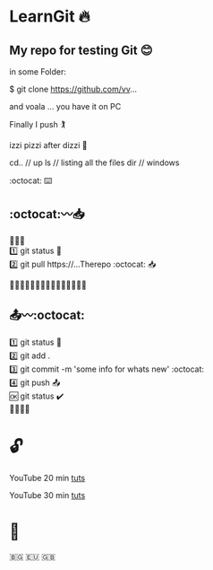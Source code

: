 # LearnGit 🔥
## My repo for testing Git 😊

in some Folder:

$ git clone https://github.com/vv...

and voala ... you have it on PC


Finally I push 🏌️

izzi pizzi after dizzi 💫

cd.. // up
ls // listing all the files
dir // windows

:octocat: ⌨️  

## :octocat:〰️📥  

👨🏼‍💻  
1️⃣ git status 🔴  
2️⃣ git pull  https://...Therepo :octocat:  📥  

👨🏼‍💻👨🏼‍💻👨🏼‍💻👨🏼‍💻👨🏼‍💻  

## 📤〰️:octocat:   

1️⃣ git status 🔴  
2️⃣ git add .  
3️⃣ git commit -m 'some info for whats new' :octocat:  
4️⃣ git push  📤  
🆗 git status ✔️  
👨🏼‍💻💤  



# 🔓
YouTube 20 min [tuts](https://youtu.be/0fKg7e37bQE)  

YouTube 30 min [tuts](https://www.youtube.com/watch?v=SWYqp7iY_Tc&list=PLAlYo9rrKRZZklDqONgpKCaTmB_We1fCC&index=4&t=0s)


# 🌊  









🇧🇬 🇪🇺 🇬🇧

